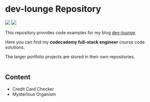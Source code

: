 # dev-lounge Repository

![](https://img.shields.io/github/languages/code-size/frankstange/dev-lounge) ![](https://img.shields.io/github/repo-size/frankstange/dev-lounge)

This repository provides code examples for my blog [dev-lounge](https://www.dev-lounge.com).

Here you can find my **codecademy full-stack engineer** course code solutions.

The larger portfolio projects are stored in their own repositories.
</br></br>

## Content

- Credit Card Checker
- Mysterious Organism
